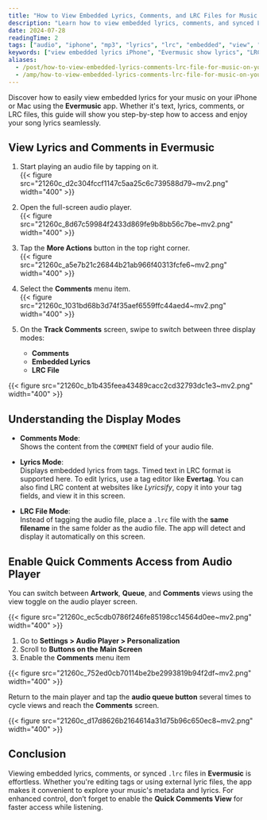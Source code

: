 ```yaml
---
title: "How to View Embedded Lyrics, Comments, and LRC Files for Music on Your iPhone or Mac"
description: "Learn how to view embedded lyrics, comments, and synced LRC files for your songs using the Evermusic app on iPhone or Mac."
date: 2024-07-28
readingTime: 2
tags: ["audio", "iphone", "mp3", "lyrics", "lrc", "embedded", "view", "display"]
keywords: ["view embedded lyrics iPhone", "Evermusic show lyrics", "LRC file Evermusic", "comment tag audio", "lyrics display Flacbox", "lyrics iOS music app", "audio player show lyrics"]
aliases:
  - /post/how-to-view-embedded-lyrics-comments-lrc-file-for-music-on-your-iphone-or-mac/
  - /amp/how-to-view-embedded-lyrics-comments-lrc-file-for-music-on-your-iphone-or-mac/
---
```


Discover how to easily view embedded lyrics for your music on your iPhone or Mac using the **Evermusic** app. Whether it's text, lyrics, comments, or LRC files, this guide will show you step-by-step how to access and enjoy your song lyrics seamlessly.

## View Lyrics and Comments in Evermusic

1. Start playing an audio file by tapping on it.  
{{< figure src="21260c_d2c304fccf1147c5aa25c6c739588d79~mv2.png" width="400" >}}

2. Open the full-screen audio player.  
{{< figure src="21260c_8d67c59984f2433d869fe9b8bb56c7be~mv2.png" width="400" >}}

3. Tap the **More Actions** button in the top right corner.  
{{< figure src="21260c_a5e7b21c26844b21ab966f40313fcfe6~mv2.png" width="400" >}}

4. Select the **Comments** menu item.  
{{< figure src="21260c_1031bd68b3d74f35aef6559ffc44aed4~mv2.png" width="400" >}}

5. On the **Track Comments** screen, swipe to switch between three display modes:
   - **Comments**
   - **Embedded Lyrics**
   - **LRC File**

{{< figure src="21260c_b1b435feea43489cacc2cd32793dc1e3~mv2.png" width="400" >}}

## Understanding the Display Modes

- **Comments Mode**:  
  Shows the content from the `COMMENT` field of your audio file.

- **Lyrics Mode**:  
  Displays embedded lyrics from tags. Timed text in LRC format is supported here. To edit lyrics, use a tag editor like **Evertag**. You can also find LRC content at websites like *Lyricsify*, copy it into your tag fields, and view it in this screen.

- **LRC File Mode**:  
  Instead of tagging the audio file, place a `.lrc` file with the **same filename** in the same folder as the audio file. The app will detect and display it automatically on this screen.

## Enable Quick Comments Access from Audio Player

You can switch between **Artwork**, **Queue**, and **Comments** views using the view toggle on the audio player screen.

{{< figure src="21260c_ec5cdb0786f246fe85198cc14564d0ee~mv2.png" width="400" >}}

1. Go to **Settings > Audio Player > Personalization**
2. Scroll to **Buttons on the Main Screen**
3. Enable the **Comments** menu item

{{< figure src="21260c_752ed0cb70114be2be2993819b94f2df~mv2.png" width="400" >}}

Return to the main player and tap the **audio queue button** several times to cycle views and reach the **Comments** screen.

{{< figure src="21260c_d17d8626b2164614a31d75b96c650ec8~mv2.png" width="400" >}}

## Conclusion

Viewing embedded lyrics, comments, or synced `.lrc` files in **Evermusic** is effortless. Whether you're editing tags or using external lyric files, the app makes it convenient to explore your music's metadata and lyrics. For enhanced control, don’t forget to enable the **Quick Comments View** for faster access while listening.